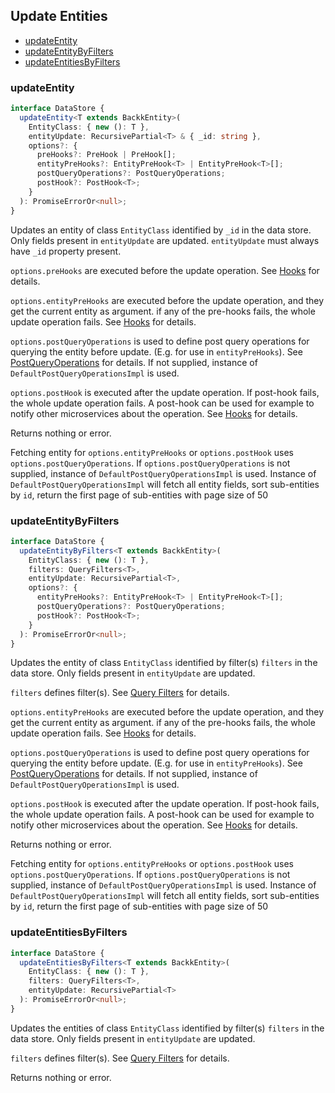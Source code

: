 ## Update Entities

- [updateEntity](#updateentity)
- [updateEntityByFilters](#updateentitybyfilters)
- [updateEntitiesByFilters](#updateentitiesbyfilters)

### <a name="updateentity"></a> updateEntity

```ts
interface DataStore {
  updateEntity<T extends BackkEntity>(
    EntityClass: { new (): T },
    entityUpdate: RecursivePartial<T> & { _id: string },
    options?: {
      preHooks?: PreHook | PreHook[];
      entityPreHooks?: EntityPreHook<T> | EntityPreHook<T>[];
      postQueryOperations?: PostQueryOperations;
      postHook?: PostHook<T>;
    }
  ): PromiseErrorOr<null>;
}
```

Updates an entity of class `EntityClass` identified by `_id` in the data store.
Only fields present in `entityUpdate` are updated. `entityUpdate` must always have `_id` property present.

`options.preHooks` are executed before the update operation. See [Hooks](HOOKS.MD) for details.

`options.entityPreHooks` are executed before the update operation, and they get the current entity as argument.
if any of the pre-hooks fails, the whole update operation fails. See [Hooks](HOOKS.MD) for details.

`options.postQueryOperations` is used to define post query operations for querying the entity before update. (E.g. for use in `entityPreHooks`). See [PostQueryOperations](POST_QUERY_OPERATIONS.MD) for details.  If not supplied, instance of `DefaultPostQueryOperationsImpl` is used.

`options.postHook` is executed after the update operation. If post-hook fails, the whole update operation fails. A post-hook can be used
for example to notify other microservices about the operation. See [Hooks](HOOKS.MD) for details.

Returns nothing or error.

Fetching entity for `options.entityPreHooks` or `options.postHook` uses `options.postQueryOperations`. If `options.postQueryOperations` is not supplied, instance of `DefaultPostQueryOperationsImpl` is used.
Instance of `DefaultPostQueryOperationsImpl` will fetch all entity fields, sort sub-entities by `id`, return the first page of sub-entities with page size of 50

### <a name="updateentitybyfilters"></a> updateEntityByFilters

```ts
interface DataStore {
  updateEntityByFilters<T extends BackkEntity>(
    EntityClass: { new (): T },
    filters: QueryFilters<T>,
    entityUpdate: RecursivePartial<T>,
    options?: {
      entityPreHooks?: EntityPreHook<T> | EntityPreHook<T>[];
      postQueryOperations?: PostQueryOperations;
      postHook?: PostHook<T>;
    }
  ): PromiseErrorOr<null>;
}
```

Updates the entity of class `EntityClass` identified by filter(s) `filters` in the data store.
Only fields present in `entityUpdate` are updated.

`filters` defines filter(s). See [Query Filters](QUERY_FILTERS.MD) for details.

`options.entityPreHooks` are executed before the update operation, and they get the current entity as argument.
if any of the pre-hooks fails, the whole update operation fails. See [Hooks](HOOKS.MD) for details.

`options.postQueryOperations` is used to define post query operations for querying the entity before update. (E.g. for use in `entityPreHooks`). See [PostQueryOperations](POST_QUERY_OPERATIONS.MD) for details.  If not supplied, instance of `DefaultPostQueryOperationsImpl` is used.

`options.postHook` is executed after the update operation. If post-hook fails, the whole update operation fails. A post-hook can be used
for example to notify other microservices about the operation. See [Hooks](HOOKS.MD) for details.

Returns nothing or error.

Fetching entity for `options.entityPreHooks` or `options.postHook` uses `options.postQueryOperations`. If `options.postQueryOperations` is not supplied, instance of `DefaultPostQueryOperationsImpl` is used.
Instance of `DefaultPostQueryOperationsImpl` will fetch all entity fields, sort sub-entities by `id`, return the first page of sub-entities with page size of 50


### <a name="updateentitiesbyfilters"></a> updateEntitiesByFilters

```ts
interface DataStore {
  updateEntitiesByFilters<T extends BackkEntity>(
    EntityClass: { new (): T },
    filters: QueryFilters<T>,
    entityUpdate: RecursivePartial<T>
  ): PromiseErrorOr<null>;
}
```

Updates the entities of class `EntityClass` identified by filter(s) `filters` in the data store.
Only fields present in `entityUpdate` are updated.

`filters` defines filter(s). See [Query Filters](QUERY_FILTERS.MD) for details.

Returns nothing or error.
